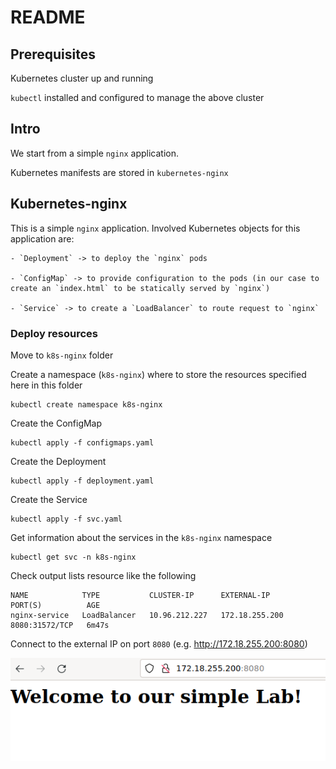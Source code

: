# README

## Prerequisites

Kubernetes cluster up and running

`kubectl` installed and configured to manage the above cluster



## Intro

We start from a simple `nginx` application.

Kubernetes manifests are stored  in `kubernetes-nginx`



## Kubernetes-nginx

This is a simple `nginx` application. Involved Kubernetes objects for this application are:

    - `Deployment` -> to deploy the `nginx` pods

    - `ConfigMap` -> to provide configuration to the pods (in our case to create an `index.html` to be statically served by `nginx`)

    - `Service` -> to create a `LoadBalancer` to route request to `nginx`


### Deploy resources

Move to `k8s-nginx` folder

Create a namespace (`k8s-nginx`) where to store the resources specified here in this folder

```
kubectl create namespace k8s-nginx
```

Create the ConfigMap

```
kubectl apply -f configmaps.yaml 
```

Create the Deployment

```
kubectl apply -f deployment.yaml 
```

Create the Service

```
kubectl apply -f svc.yaml 

```

Get information about the services in the `k8s-nginx` namespace

```
kubectl get svc -n k8s-nginx
```

Check output lists resource like the following

```
NAME            TYPE           CLUSTER-IP      EXTERNAL-IP      PORT(S)          AGE
nginx-service   LoadBalancer   10.96.212.227   172.18.255.200   8080:31572/TCP   6m47s
```

Connect to the external IP on port `8080` (e.g. http://172.18.255.200:8080)

![welcome_k8s](img/k8s-nginx/welcome_k8s.png)